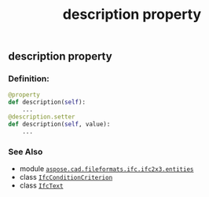 ﻿---
title: description property
second_title: Aspose.CAD for Python via .NET API References
description: 
type: docs
weight: 60
url: /python-net/aspose.cad.fileformats.ifc.ifc2x3.entities/ifcconditioncriterion/description/
is_root: false
---

## description property

### Definition:
```python
@property
def description(self):
    ...
@description.setter
def description(self, value):
    ...
```

### See Also
* module [`aspose.cad.fileformats.ifc.ifc2x3.entities`](../../)
* class [`IfcConditionCriterion`](/cad/python-net/aspose.cad.fileformats.ifc.ifc2x3.entities/ifcconditioncriterion)
* class [`IfcText`](/cad/python-net/aspose.cad.fileformats.ifc.ifc2x3.types/ifctext)
